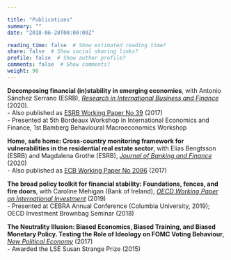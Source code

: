 ```yaml
---

title: "Publications"
summary: ""
date: "2018-06-28T00:00:00Z"

reading_time: false  # Show estimated reading time?
share: false  # Show social sharing links?
profile: false  # Show author profile?
comments: false  # Show comments?
weight: 90
---
```


 **Decomposing financial (in)stability in emerging economies**, with Antonio Sánchez Serrano (ESRB), [*Research in International Business and Finance*](https://www.sciencedirect.com/science/article/pii/S0275531918309462?dgcid=author#fig0055) (2020).  
    - Also published as [ESRB Working Paper No 39](https://www.esrb.europa.eu//pub/pdf/wp/esrbwp39.en.pdf) (2017)  
    - Presented at 5th Bordeaux Workshop in International Economics and Finance, 1st Bamberg Behavioural Macroeconomics Workshop  

**Home, safe home: Cross-country monitoring framework for vulnerabilities in the residential real estate sector**, with Elias Bengtsson (ESRB) and Magdalena Grothe (ESRB), [*Journal of Banking and Finance*](https://www.sciencedirect.com/science/article/abs/pii/S0378426617302935?via%3Dihub) (2020)  
    - Also published as [ECB Working Paper No 2096](https://www.ecb.europa.eu/pub/pdf/scpwps/ecb.wp2096.en.pdf) (2017)

**The broad policy toolkit for financial stability: Foundations, fences, and fire doors**, with Caroline Mehigan (Bank of Ireland), [*OECD Working Paper on International Investment*](https://www.oecd-ilibrary.org/finance-and-investment/the-broad-policy-toolkit-for-financial-stability_9188f06a-en) (2019)   
    - Presented at CEBRA Annual Conference (Columbia University, 2019); OECD Investment Brownbag Seminar (2018)  

**The Neutrality Illusion: Biased Economics, Biased Training, and Biased Monetary Policy. Testing the Role of Ideology on FOMC Voting Behaviour**, [*New Political Economy*](https://www.tandfonline.com/doi/abs/10.1080/13563467.2017.1332019?journalCode=cnpe20) (2017)  
    - Awarded the LSE Susan Strange Prize (2015)


